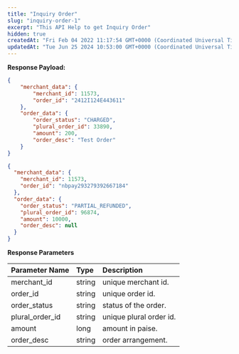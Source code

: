 ```yaml
---
title: "Inquiry Order"
slug: "inquiry-order-1"
excerpt: "This API Help to get Inquiry Order"
hidden: true
createdAt: "Fri Feb 04 2022 11:17:54 GMT+0000 (Coordinated Universal Time)"
updatedAt: "Tue Jun 25 2024 10:53:00 GMT+0000 (Coordinated Universal Time)"
---
```

**Response Payload:** 

```json 200 Success
{
    "merchant_data": {
        "merchant_id": 11573,
        "order_id": "2412I124E443611"
    },
    "order_data": {
        "order_status": "CHARGED",
        "plural_order_id": 33890,
        "amount": 200,
        "order_desc": "Test Order"
    }
}
```
```json Partial Refund
{
  "merchant_data": {
    "merchant_id": 11573,
    "order_id": "nbpay293279392667184"
  },
  "order_data": {
    "order_status": "PARTIAL_REFUNDED",
    "plural_order_id": 96874,
    "amount": 10000,
    "order_desc": null
  }
}
```

**Response Parameters** 

| Parameter Name  | Type   | Description             |
| :-------------- | :----- | :---------------------- |
| merchant_id     | string | unique merchant id.     |
| order_id        | string | unique order id.        |
| order_status    | string | status of the order.    |
| plural_order_id | string | unique plural order id. |
| amount          | long   | amount in paise.        |
| order_desc      | string | order arrangement.      |
